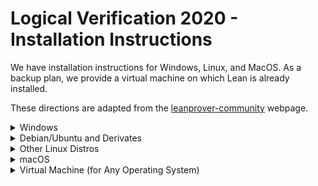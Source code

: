 # Logical Verification 2020 - Installation Instructions

We have installation instructions for Windows, Linux, and MacOS. As a backup
plan, we provide a virtual machine on which Lean is already installed.

These directions are adapted from the
[leanprover-community](https://leanprover-community.github.io/get_started.html#regular-install)
webpage.

<details><summary>Windows</summary>

## Windows

These instructions are also covered in a [YouTube video](https://www.youtube.com/watch?v=y3GsHIe4wZ4).
This does not include the "Install our Logical Verification Repository" step.

### Get Lean

* Install Git for Windows: https://gitforwindows.org/.
  Accept all default answers during the installation
  (or, if you would like to minimize the installation,
  you may deselect all components on the "Select components"
  question).

* Start the newly installed `Git Bash` by searching for it in the Windows
search bar.

* In Git Bash, run the command `curl https://raw.githubusercontent.com/Kha/elan/master/elan-init.sh -sSf | sh`.

* Press `[Enter]` to proceed with the installation.

* Run `echo 'PATH="$HOME/.elan/bin:$PATH"' >> $HOME/.profile`.

* Close Git Bash.


### Get Python

* Download the latest version of python [here](https://www.python.org/downloads/).

* Run the downloaded file (`python-3.x.x.exe`)

* Check `Add Python 3.x to PATH`.

* Choose the default installation.

* Open Git Bash (type `git bash` in the Start Menu)

* Run `which python`
  * The expected output is something like `/c/Users/<user>/AppData/Local/Programs/Python/Pythonxx-xx/python`. In this case, proceed to the next step.
  * If it's something like `/c/Users/<user>/AppData/Local/Microsoft/WindowsApps/python`, then
    * Did you follow the instruction to select `Add Python 3.x to PATH` during the installation?
      * If not, re-run the python installer to uninstall python and try again.
    * Otherwise, you need to disable a Windows setting.
      * Type `manage app execution aliases` into the Windows search prompt (start menu) and open the corresponding System Settings page.
      * There should be two entries `App Installer python.exe` and `App Installer python3.exe`. Ensure that both of these are set to `Off`.
    * Close and reopen Git Bash and restart this step.
  * If it is any other directory, you might have an existing version of Python. Ask the TAs for help.
  * If you get `command not found`, you should add the Python directory to your path. Google how to do this, or ask the TAs.

* Run `cp "$(which python)" "$(which python)"3`. This ensures that we can use the command `python3` to call Python.

* Test whether everything is working by typing `python3 --version` and `pip3 --version`. If both commands give a short output and no error, everything is set up correctly.
  * If `pip3 --version` doesn't give any output, run the command `python3 -m pip install --upgrade pip`, which should fix it.

### Configure Git

* Run `git config --global core.autocrlf input` in Git Bash.


### Install Lean Tools

* in Git Bash, run

```bash
pip3 install mathlibtools
```

### Install and Configure the Editor

1. Install [VS Code](https://code.visualstudio.com/).

2. Launch VS Code.

3. Click on the extension icon ![(image of icon)](img/new-extensions-icon.png)
   (or ![(image of icon)](img/extensions-icon.png) in older versions) in the side bar on the left edge of
   the screen (or press <kbd>Shift</kbd><kbd>Ctrl</kbd><kbd>X</kbd>) and search for `leanprover`.

4. Click "install" (In old versions of VS Code, you might need to click "reload" afterwards)

5. Setup the default shell:
  * If you're using `git bash`, press `ctrl-shift-p` to open the command palette, and type
    `Select Default Shell`, then select `git bash` from the menu.

6. Restart VS Code.

7. Verify Lean is working, for example by saving a file `test.lean` and entering `#eval 1+1`.
   A green line should appear underneath `#eval 1+1`, and hovering the mouse over it you should see `2`
   displayed.


### Install Our Logical Verification Repository

* Close VSCode.

* Open Git Bash.

* In Git Bash, use `cd` to go to the directory you want to place the project in  (a new folder will be created for it at that location). For instance, you can use `cd ~/Documents` to go to your personal Documents folder.

* Run these commands in Git Bash:

```bash
leanproject get blanchette/logical_verification_2020
cd logical_verification_2020
lean --make lean
```

* Launch VSCode.

* In the `File` menu, click `Open Folder`, and choose the folder
  `logical_verification_2020` (not one of its subfolders). If you used
  `~/Documents` above, it will be located in your `Documents` folder.

* In the file explorer on the left-hand side, you will find all
exercises and homework in the `lean` folder,
as we upload them.

* You can retrieve the newest exercises and homework that we upload by clicking the two arrows forming a circle in the bottom left corner.

</details>

<details><summary>Debian/Ubuntu and Derivates</summary>

## Debian/Ubuntu and Derivates

These instructions are also in a [YouTube video](https://www.youtube.com/watch?v=02ff4WrW0FU),
not including the Logical Verification repository details.

### Install Lean

* Open a terminal, enter the following command and hit enter. (This will take some time.)

```bash
wget -q https://raw.githubusercontent.com/leanprover-community/mathlib-tools/master/scripts/install_debian.sh && bash install_debian.sh ; rm -f install_debian.sh && source ~/.profile
```

* You may have to log out and log in again to make sure that the `lean` command is on your `PATH`.


### Install our Logical Verification Repository

* Use `cd` to go to the directory you want to place the project in. (A new
  folder will be created for it at that location.)

```bash
leanproject get blanchette/logical_verification_2020
cd logical_verification_2020
lean --make lean
```

* Launch VScode, either through your application menu or by typing `code`.

* On the main screen, or in the `File` menu, click `Open Folder`, and choose
  the folder `logical_verification_2020` (not one of its subfolders).

* In the file explorer on the left-hand side, you will find all exercises and
  homework in the `lean` folder, as we upload them.

* You can retrieve the newest exercises and homework that we upload by
  clicking the two arrows forming a circle in the bottom left corner.

</details>

<details><summary>Other Linux Distros</summary>

## Other Linux Distros

Follow [these
instructions](https://leanprover-community.github.io/install/linux.html) and
proceed by the instructions "Install our logical verification repository" for
Debian/Ubunutu above.

</details>

<details><summary>macOS</summary>

## macOS

These instructions are also in a [YouTube
video](https://www.youtube.com/watch?v=NOGWsCNm_FY&ab_channel=leanprovercommunity),
not including the Logical Verification repository details.

### Install Lean

* Open a terminal, enter the following command and hit enter. (This will take some time.)

```bash
/bin/bash -c "$(curl -fsSL https://raw.githubusercontent.com/leanprover-community/mathlib-tools/master/scripts/install_macos.sh)" && source ~/.profile
```

### Install our Logical Verification Repository

* Open a terminal.

* Use `cd` to go to the directory you want to place the project in  (a new folder will be created for it at that location),
for example you can use `~/Documents`.

```bash
leanproject get blanchette/logical_verification_2020
cd logical_verification_2020
lean --make lean
```

* Open VScode again.

* In the `File` menu, click `Open`, and choose the folder
  `logical_verification_2020` (not one of its subfolders). If you used
  `~/Documents` above, it will be in the `Documents` folder.

* In the file explorer on the left-hand side, you will find all exercises and
  homework in the `lean` folder, as we upload them.

* You can retrieve the newest exercises and homework that we upload by
  clicking the two arrows forming a circle in the bottom left corner.

</details>

<details><summary>Virtual Machine (for Any Operating System)</summary>

## Virtual Machine

* Download and install [VirtualBox](https://www.virtualbox.org/).
  (Other virtualization software should also work.)

* Download the virtual machine, `logical_verification_2020.ova` (2.4GB), from
  https://drive.google.com/file/d/1GUoJx8WwxN-kkxcsTqNlV2fOtve2nAAn/view?usp=sharing

  SHA256:
  ```
  3052ce0d3c4c89b3c4d0f60670cb9a62d5dc0375530006de34f66e9411ad4d3e  logical_verification_2020.ova
  ```

* Open VirtualBox.

* Import the downloaded file via `File > Import Appliance`. This requires around
  6GB of disk space. The virtual machine is configured to use 4 processor cores
  and up to 5GB of RAM. It uses around 4GB of RAM if you open all the Lean files
  in VSCode.

* Start the virtual machine by selecting `logical_verification_2020` and
  clicking the `Start` button.

* Open VSCode by clicking on the blue ribbon icon on the desktop. VSCode should
  automatically open the folder `~/logical_verification_2020`. In the file
  explorer on the left-hand side, you will find all exercises and homework in
  the `lean` folder, as we upload them.

* You can retrieve the newest exercises and homework that we upload by
  clicking the two arrows forming a circle in the bottom left corner.

* If you need the password for the virtual machine at some point, it is
  `love`.

</details>
